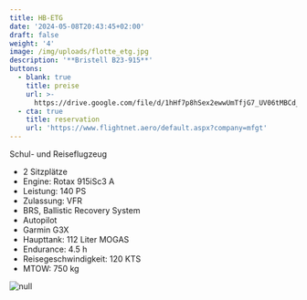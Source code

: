 ```yaml
---
title: HB-ETG
date: '2024-05-08T20:43:45+02:00'
draft: false
weight: '4'
image: /img/uploads/flotte_etg.jpg
description: '**Bristell B23-915**'
buttons:
  - blank: true
    title: preise
    url: >-
      https://drive.google.com/file/d/1hHf7p8hSex2ewwUmTfjG7_UV06tMBCd_/view?usp=drive_link
  - cta: true
    title: reservation
    url: 'https://www.flightnet.aero/default.aspx?company=mfgt'
---
```

Schul- und Reiseflugzeug

* 2 Sitzplätze
* Engine: Rotax 915iSc3 A
* Leistung: 140 PS
* Zulassung: VFR
* BRS, Ballistic Recovery System
* Autopilot
* Garmin G3X
* Haupttank: 112 Liter MOGAS
* Endurance: 4.5 h
* Reisegeschwindigkeit: 120 KTS
* MTOW: 750 kg

![null](/img/uploads/flotte_cockpit_etg.jpg)
